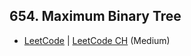 ## 654. Maximum Binary Tree

-  [LeetCode](https://leetcode.com/problems/maximum-binary-tree/) | [LeetCode CH](https://leetcode.cn/problems/maximum-binary-tree/) (Medium)
